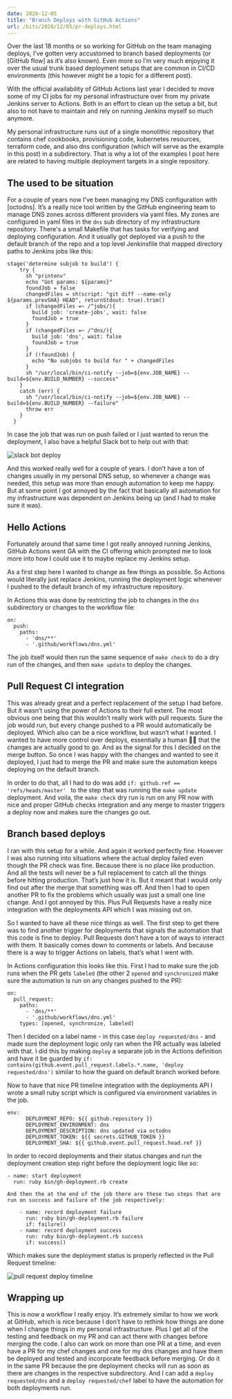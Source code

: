 ```yaml
---
date: 2020-12-05
title: "Branch Deploys with GitHub Actions"
url: /bits/2020/12/05/pr-deploys.html
---
```


Over the last 18 months or so working for GitHub on the team managing deploys, I’ve gotten very accustomed to branch based deployments (or [GitHub flow] as it’s also known). Even more so I’m very much enjoying it over the usual trunk based deployment setups that are common in CI/CD environments (this however might be a topic for a different post).

With the official availability of GitHub Actions last year I decided to move some of my CI jobs for my personal infrastructure over from my private Jenkins server to Actions. Both in an effort to clean up the setup a bit, but also to not have to maintain and rely on running Jenkins myself so much anymore.

My personal infrastructure runs out of a single monolithic repository that contains chef cookbooks, provisioning code, kubernetes resources, terraform code, and also dns configuration (which will serve as the example in this post) in a subdirectory. That is why a lot of the examples I post here are related to having multiple deployment targets in a single repository.

## The used to be situation
For a couple of years now I’ve been managing my DNS configuration with [octodns]. It’s a really nice tool written by the GitHub engineering team to manage DNS zones across different providers via yaml files. My zones are configured in yaml files in the `dns` sub directory of my infrastructure repository. There's a small Makefile that has tasks for verifying and deploying configuration. And it usually got deployed via a push to the default branch of the repo and a top level Jenkinsfile that mapped directory paths to Jenkins jobs like this:

```
stage('determine subjob to build') {
    try {
      sh "printenv"
      echo "Got params: ${params}"
      foundJob = false
      changedFiles = sh(script: "git diff --name-only ${params.prevSHA} HEAD", returnStdout: true).trim()
      if (changedFiles =~ /^jobs/){
        build job: 'create-jobs', wait: false
        foundJob = true
      }
      if (changedFiles =~ /^dns/){
        build job: 'dns', wait: false
        foundJob = true
      }
      if (!foundJob) {
        echo "No subjobs to build for " + changedFiles
      }
      sh "/usr/local/bin/ci-notify --job=${env.JOB_NAME} --build=${env.BUILD_NUMBER} --success"
    }
    catch (err) {
      sh "/usr/local/bin/ci-notify --job=${env.JOB_NAME} --build=${env.BUILD_NUMBER} --failure"
      throw err
    }
  } 
```


In case the job that was run on push failed or I just wanted to rerun the deployment, I also have a helpful Slack bot to help out with that:

![slack bot deploy](/images/bits/pr-deploys/slack-friday.png)

And this worked really well for a couple of years. I don’t have a ton of changes usually in my personal DNS setup, so whenever a change was needed, this setup was more than enough automation to keep me happy. But at some point I got annoyed by the fact that basically all automation for my infrastructure was dependent on Jenkins being up (and I had to make sure it was).

## Hello Actions
Fortunately around that same time I got really annoyed running Jenkins, GitHub Actions went GA with the CI offering which prompted me to look more into how I could use it to maybe replace my Jenkins setup.

As a first step here I wanted to change as few things as possible. So Actions would literally just replace Jenkins, running the deployment logic whenever I pushed to the default branch of my infrastructure repository.

In Actions this was done by restricting the job to changes in the `dns` subdirectory or changes to the workflow file:

```
on:
  push:
    paths:
      - 'dns/**'
      - '.github/workflows/dns.yml'
```


The job itself would then run the same sequence of `make check` to do a dry run of the changes, and then `make update` to deploy the changes.

## Pull Request CI integration
This was already great and a perfect replacement of the setup I had before. But it wasn’t using the power of Actions to their full extent. The most obvious one being that this wouldn’t really work with pull requests. Sure the job would run, but every change pushed to a PR would automatically be deployed. Which also can be a nice workflow, but wasn’t what I wanted. I wanted to have more control over deploys, essentially a human 👍🏻 that the changes are actually good to go. And as the signal for this I decided on the merge button. So once I was happy with the changes and wanted to see it deployed, I just had to merge the PR and make sure the automation keeps deploying on the default branch.

In order to do that, all I had to do was add `if: github.ref == 'refs/heads/master' ` to the step that was running the `make update` deployment. And voila, the `make check` dry run is run on any PR now with nice and proper GitHub checks integration and any merge to master triggers a deploy now and makes sure the changes go out.

## Branch based deploys
I ran with this setup for a while. And again it worked perfectly fine. However I was also running into situations where the actual deploy failed even though the PR check was fine. Because there is no place like production. And all the tests will never be a full replacement to catch all the things before hitting production. That’s just how it is. But it meant that I would only find out after the merge that something was off. And then I had to open another PR to fix the problems which usually was just a small one line change. And I got annoyed by this. Plus Pull Requests have a really nice integration with the deployments API which I was missing out on.

So I wanted to have all these nice things as well. The first step to get there was to find another trigger for deployments that signals the automation that this code is fine to deploy. Pull Requests don’t have a ton of ways to interact with them. It basically comes down to comments or labels. And because there is a way to trigger Actions on labels, that’s what I went with.

In Actions configuration this looks like this. First I had to make sure the job runs when the PR gets `labeled` (the other 2 `opened` and `synchronized` make sure the automation is run on any changes pushed to the PR):

```
on:
  pull_request:
    paths:
      - 'dns/**'
      - '.github/workflows/dns.yml'
    types: [opened, synchronize, labeled]
```

Then I decided on a label name - in this case `deploy requested/dns` - and made sure the deployment logic only ran when the PR actually was labeled with that. I did this by making `deploy` a separate job in the Actions definition and have it be guarded by `if: contains(github.event.pull_request.labels.*.name, 'deploy requested/dns')` similar to how the guard on default branch worked before.

Now to have that nice PR timeline integration with the deployments API I wrote a small ruby script which is configured via environment variables in the job.

```
env:
      DEPLOYMENT_REPO: ${{ github.repository }}
      DEPLOYMENT_ENVIRONMENT: dns
      DEPLOYMENT_DESCRIPTION: dns updated via octodns
      DEPLOYMENT_TOKEN: ${{ secrets.GITHUB_TOKEN }}
      DEPLOYMENT_SHA: ${{ github.event.pull_request.head.ref }}
```

In order to record deployments and their status changes and run the deployment creation step right before the deployment logic like so:

```
- name: start deployment
  run: ruby bin/gh-deployment.rb create

And then the at the end of the job there are these two steps that are run on success and failure of the job respectively:

    - name: record deployment failure
      run: ruby bin/gh-deployment.rb failure
      if: failure()
    - name: record deployment success
      run: ruby bin/gh-deployment.rb success
      if: success()
```

Which makes sure the deployment status is properly reflected in the Pull Request timeline:

![pull request deploy timeline](/images/bits/pr-deploys/pr-deploy-timeline.png)

## Wrapping up
This is now a workflow I really enjoy. It’s extremely similar to how we work at GitHub, which is nice because I don’t have to rethink how things are done when I change things in my personal infrastructure. Plus I get all of the testing and feedback on my PR and can act there with changes before merging the code. I also can work on more than one PR at a time, and even have a PR for my chef changes and one for my dns changes and have them be deployed and tested and incorporate feedback before merging. Or do it in the same PR because the pre deployment checks will run as soon as there are changes in the respective subdirectory. And I can add a `deploy requested/dns` and a `deploy requested/chef` label to have the automation for both deployments run.